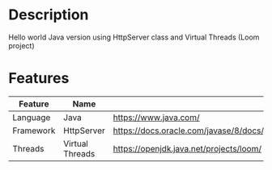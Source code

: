 # Description

Hello world Java version using HttpServer class and Virtual Threads (Loom project)

# Features

| Feature  | Name            | URL
|----------|-----------------|---------------------------------
| Language | Java            | https://www.java.com/
| Framework| HttpServer      | https://docs.oracle.com/javase/8/docs/jre/api/net/httpserver/spec/com/sun/net/httpserver/HttpServer.html
| Threads  | Virtual Threads | https://openjdk.java.net/projects/loom/